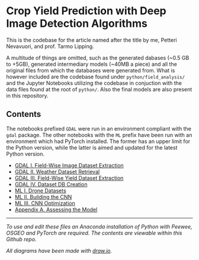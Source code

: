 # Crop Yield Prediction with Deep Image Detection Algorithms

This is the codebase for the article named after the title by me, Petteri Nevavuori, and prof. Tarmo Lipping. 

A multitude of things are omitted, such as the generated dabases (~0.5 GB to +5GB), generated intermediary models (~40MB a piece) and all the original files from which the databases were generated from. What is however included are the codebase found under ``python/field_analysis/`` and the Jupyter Notebooks utilizing the codebase in conjuction with the data files found at the root of ``python/``. Also the final models are also present in this repository.

## Contents

The notebooks prefixed `GDAL` were run in an environment compliant with the `gdal` package. The other notebooks with the `ML` prefix have been run with an environment which had PyTorch installed. The former has an upper limit for the Python version, while the latter is aimed and updated for the latest Python version.

- [GDAL I. Field-Wise Image Dataset Extraction](http://htmlpreview.github.io/?https://github.com/karmus89/crop-yield-cnn/blob/master/html/GDAL%20I.%20Field-Wise%20Image%20Dataset%20Extraction.html)
- [GDAL II. Weather Dataset Retrieval](http://htmlpreview.github.io/?https://github.com/karmus89/crop-yield-cnn/blob/master/html/GDAL%20II.%20Weather%20Dataset%20Retrieval.html)
- [GDAL III. Field-Wise Yield Dataset Extraction](http://htmlpreview.github.io/?https://github.com/karmus89/crop-yield-cnn/blob/master/html/GDAL%20III.%20Field-Wise%20Yield%20Dataset%20Extraction.html)
- [GDAL IV. Dataset DB Creation](http://htmlpreview.github.io/?https://github.com/karmus89/crop-yield-cnn/blob/master/html/GDAL%20IV.%20Dataset%20DB%20Creation.html)
- [ML I. Drone Datasets](http://htmlpreview.github.io/?https://github.com/karmus89/crop-yield-cnn/blob/master/html/ML%20I.%20Drone%20Datasets.html)
- [ML II. Building the CNN](http://htmlpreview.github.io/?https://github.com/karmus89/crop-yield-cnn/blob/master/html/ML%20II.%20Building%20the%20CNN.html)
- [ML III. CNN Optimization](http://htmlpreview.github.io/?https://github.com/karmus89/crop-yield-cnn/blob/master/html/ML%20III.%20CNN%20Optimization.html)
- [Appendix A. Assessing the Model](http://htmlpreview.github.io/?https://github.com/karmus89/crop-yield-cnn/blob/master/html/Appendix%20A.%20Assessing%20the%20Model.html)

---

*To use and edit these files an Anaconda installation of Python with Peewee, OSGEO and PyTorch are required. The contents are viewable within this Github repo.*

*All diagrams have been made with [draw.io](https://www.draw.io/).*
